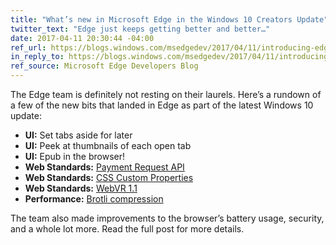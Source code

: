 ```yaml
---
title: "What’s new in Microsoft Edge in the Windows 10 Creators Update"
twitter_text: "Edge just keeps getting better and better…"
date: 2017-04-11 20:30:44 -04:00
ref_url: https://blogs.windows.com/msedgedev/2017/04/11/introducing-edgehtml-15/
in_reply_to: https://blogs.windows.com/msedgedev/2017/04/11/introducing-edgehtml-15/
ref_source: Microsoft Edge Developers Blog
---
```


The Edge team is definitely not resting on their laurels. Here’s a rundown of a few of the new bits that landed in Edge as part of the latest Windows 10 update:

* **UI:** Set tabs aside for later
* **UI:** Peek at thumbnails of each open tab
* **UI:** Epub in the browser!
* **Web Standards:** [Payment Request API](https://developer.mozilla.org/docs/Web/API/Payment_Request_API)
* **Web Standards:** [CSS Custom Properties](https://developer.mozilla.org/docs/Web/CSS/--*)
* **Web Standards:** [WebVR 1.1](https://w3c.github.io/webvr/spec/1.1/)
* **Performance:** [Brotli compression](https://github.com/google/brotli)

The team also made improvements to the browser’s battery usage, security, and a whole lot more. Read the full post for more details.
